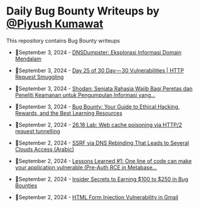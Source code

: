 # Daily Bug Bounty Writeups by [@Piyush Kumawat](https://twitter.com/piyush_supiy) 
This repository contains Bug Bounty writeups

<!-- BLOG-POST-LIST:START -->
 - 💯September 3, 2024 - [DNSDumpster: Eksplorasi Informasi Domain Mendalam](https://medium.com/@adriansyah1230/dnsdumpster-eksplorasi-informasi-domain-mendalam-d20fa2635596?source=rss------bug_bounty-5) 

 - 💯September 3, 2024 - [Day 25 of 30 Day — 30 Vulnerabilities | HTTP Request Smuggling](https://medium.com/@kumawatabhijeet2002/day-25-of-30-day-30-vulnerabilities-http-request-smuggling-722c3f01dbc4?source=rss------bug_bounty-5) 

 - 💯September 3, 2024 - [Shodan: Senjata Rahasia Wajib Bagi Peretas dan Peneliti Keamanan untuk Pengumpulan Informasi yang…](https://medium.com/@adriansyah1230/shodan-senjata-rahasia-wajib-bagi-peretas-dan-peneliti-keamanan-untuk-pengumpulan-informasi-yang-a3f86dd47eed?source=rss------bug_bounty-5) 

 - 💯September 3, 2024 - [Bug Bounty: Your Guide to Ethical Hacking, Rewards, and the Best Learning Resources](https://medium.com/@akatrigger53/bug-bounty-your-guide-to-ethical-hacking-rewards-and-the-best-learning-resources-071c6eb14a27?source=rss------bug_bounty-5) 

 - 💯September 2, 2024 - [26.18 Lab: Web cache poisoning via HTTP/2 request tunnelling](https://cyberw1ng.medium.com/26-18-lab-web-cache-poisoning-via-http-2-request-tunnelling-72abd219dc68?source=rss------bug_bounty-5) 

 - 💯September 2, 2024 - [SSRF via DNS Rebinding That Leads to Several Clouds Access &lpar;Arabic&rpar;](https://medium.com/@Berserker1337/ssrf-via-dns-rebinding-that-leads-to-several-clouds-access-arabic-db9f9a9c530c?source=rss------bug_bounty-5) 

 - 💯September 2, 2024 - [Lessons Learned #1: One line of code can make your application vulnerable &lpar;Pre-Auth RCE in Metabase…](https://medium.com/appsec-untangled/lessons-learned-1-one-line-of-code-can-make-your-application-vulnerable-pre-auth-rce-in-metabase-a8579ca0102d?source=rss------bug_bounty-5) 

 - 💯September 2, 2024 - [Insider Secrets to Earning $100 to $250 in Bug Bounties](https://medium.com/@ajaynaikhack/insider-secrets-to-earning-100-to-250-in-bug-bounties-9dd6adb2a304?source=rss------bug_bounty-5) 

 - 💯September 2, 2024 - [HTML Form Injection Vulnerability in Gmail](https://medium.com/@h4x0r_dz/html-form-injection-vulnerability-in-gmail-152a01f6d423?source=rss------bug_bounty-5) 
<!-- BLOG-POST-LIST:END -->
